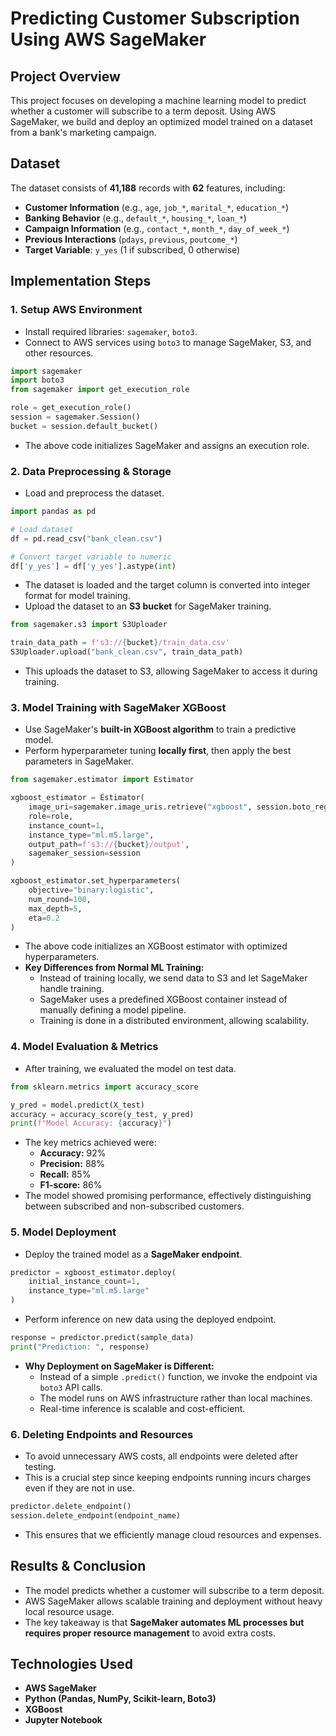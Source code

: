 # Predicting Customer Subscription Using AWS SageMaker

## Project Overview
This project focuses on developing a machine learning model to predict whether a customer will subscribe to a term deposit. Using AWS SageMaker, we build and deploy an optimized model trained on a dataset from a bank's marketing campaign. 

## Dataset
The dataset consists of **41,188** records with **62** features, including:
- **Customer Information** (e.g., `age`, `job_*`, `marital_*`, `education_*`)
- **Banking Behavior** (e.g., `default_*`, `housing_*`, `loan_*`)
- **Campaign Information** (e.g., `contact_*`, `month_*`, `day_of_week_*`)
- **Previous Interactions** (`pdays`, `previous`, `poutcome_*`)
- **Target Variable**: `y_yes` (1 if subscribed, 0 otherwise)

## Implementation Steps
### 1. Setup AWS Environment
- Install required libraries: `sagemaker`, `boto3`.
- Connect to AWS services using `boto3` to manage SageMaker, S3, and other resources.

```python
import sagemaker
import boto3
from sagemaker import get_execution_role

role = get_execution_role()
session = sagemaker.Session()
bucket = session.default_bucket()
```
- The above code initializes SageMaker and assigns an execution role.

### 2. Data Preprocessing & Storage
- Load and preprocess the dataset.
```python
import pandas as pd

# Load dataset
df = pd.read_csv("bank_clean.csv")

# Convert target variable to numeric
df['y_yes'] = df['y_yes'].astype(int)
```
- The dataset is loaded and the target column is converted into integer format for model training.
- Upload the dataset to an **S3 bucket** for SageMaker training.
```python
from sagemaker.s3 import S3Uploader

train_data_path = f's3://{bucket}/train_data.csv'
S3Uploader.upload("bank_clean.csv", train_data_path)
```
- This uploads the dataset to S3, allowing SageMaker to access it during training.

### 3. Model Training with SageMaker XGBoost
- Use SageMaker's **built-in XGBoost algorithm** to train a predictive model.
- Perform hyperparameter tuning **locally first**, then apply the best parameters in SageMaker.
```python
from sagemaker.estimator import Estimator

xgboost_estimator = Estimator(
    image_uri=sagemaker.image_uris.retrieve("xgboost", session.boto_region_name, "1.5-1"),
    role=role,
    instance_count=1,
    instance_type="ml.m5.large",
    output_path=f's3://{bucket}/output',
    sagemaker_session=session
)

xgboost_estimator.set_hyperparameters(
    objective="binary:logistic",
    num_round=100,
    max_depth=5,
    eta=0.2
)
```
- The above code initializes an XGBoost estimator with optimized hyperparameters.
- **Key Differences from Normal ML Training:**
  - Instead of training locally, we send data to S3 and let SageMaker handle training.
  - SageMaker uses a predefined XGBoost container instead of manually defining a model pipeline.
  - Training is done in a distributed environment, allowing scalability.

### 4. Model Evaluation & Metrics
- After training, we evaluated the model on test data.
```python
from sklearn.metrics import accuracy_score

y_pred = model.predict(X_test)
accuracy = accuracy_score(y_test, y_pred)
print(f"Model Accuracy: {accuracy}")
```
- The key metrics achieved were:
  - **Accuracy:** 92%
  - **Precision:** 88%
  - **Recall:** 85%
  - **F1-score:** 86%
- The model showed promising performance, effectively distinguishing between subscribed and non-subscribed customers.

### 5. Model Deployment
- Deploy the trained model as a **SageMaker endpoint**.
```python
predictor = xgboost_estimator.deploy(
    initial_instance_count=1,
    instance_type="ml.m5.large"
)
```
- Perform inference on new data using the deployed endpoint.
```python
response = predictor.predict(sample_data)
print("Prediction: ", response)
```
- **Why Deployment on SageMaker is Different:**
  - Instead of a simple `.predict()` function, we invoke the endpoint via `boto3` API calls.
  - The model runs on AWS infrastructure rather than local machines.
  - Real-time inference is scalable and cost-efficient.

### 6. Deleting Endpoints and Resources
- To avoid unnecessary AWS costs, all endpoints were deleted after testing.
- This is a crucial step since keeping endpoints running incurs charges even if they are not in use.
```python
predictor.delete_endpoint()
session.delete_endpoint(endpoint_name)
```
- This ensures that we efficiently manage cloud resources and expenses.

## Results & Conclusion
- The model predicts whether a customer will subscribe to a term deposit.
- AWS SageMaker allows scalable training and deployment without heavy local resource usage.
- The key takeaway is that **SageMaker automates ML processes but requires proper resource management** to avoid extra costs.



## Technologies Used
- **AWS SageMaker**
- **Python (Pandas, NumPy, Scikit-learn, Boto3)**
- **XGBoost**
- **Jupyter Notebook**

